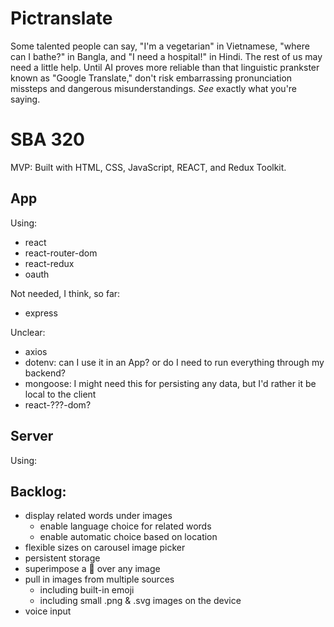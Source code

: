 # Pictranslate

Some talented people can say, "I'm a vegetarian" in Vietnamese, "where can I bathe?" in Bangla, and "I need a hospital!" in Hindi. The rest of us may need a little help. Until AI proves more reliable than that linguistic prankster known as "Google Translate," don't risk embarrassing pronunciation missteps and dangerous misunderstandings. _See_ exactly what you're saying.




# SBA 320

MVP: Built with HTML, CSS, JavaScript, REACT, and Redux Toolkit.

## App

Using:
- react
- react-router-dom
- react-redux
- oauth

Not needed, I think, so far:
- express

Unclear:
- axios
- dotenv: can I use it in an App? or do I need to run everything through my backend?
- mongoose: I might need this for persisting any data, but I'd rather it be local to the client
- react-???-dom?

## Server

Using:



## Backlog:
* display related words under images
    * enable language choice for related words
    * enable automatic choice based on location
* flexible sizes on carousel image picker
* persistent storage
* superimpose a 🚫 over any image
* pull in images from multiple sources
    - including built-in emoji
    - including small .png & .svg images on the device
* voice input
